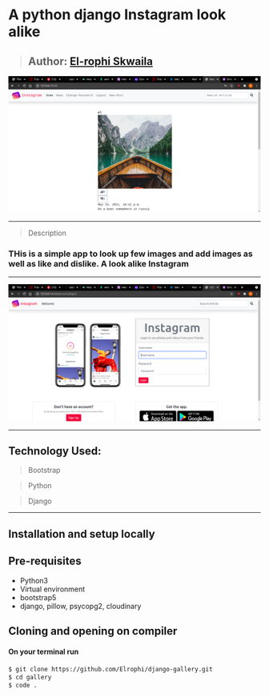 # A python django Instagram look alike

>## Author: [El-rophi Skwaila](https://github.com/Elrophi/pygram)


![My Site photo](https://github.com/Elrophi/pygram/blob/master/static/photo/Screenshot%20from%202021-05-25%2005-20-16.png)

---

>Description
### THis is a simple app to look up few images and add images as well as like and dislike. A look alike Instagram
---

![My Site photo](https://github.com/Elrophi/pygram/blob/master/static/photo/Screenshot%20from%202021-05-25%2005-20-37.png)

---

## Technology Used: 
>Bootstrap

>Python

>Django
---

## Installation and setup locally
## Pre-requisites
- Python3
- Virtual environment
- bootstrap5
- django, pillow, psycopg2, cloudinary 


## Cloning and opening on compiler
#### On your terminal run

    $ git clone https://github.com/Elrophi/django-gallery.git
    $ cd gallery
    $ code .